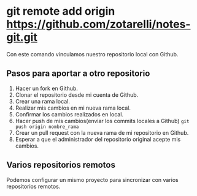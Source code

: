 # git remote add origin https://github.com/zotarelli/notes-git.git

Con este comando vinculamos nuestro repositorio local con Github.

## Pasos para aportar a otro repositorio
1. Hacer un fork en Github.
2. Clonar el repositorio desde mi cuenta de Github.
3. Crear una rama local.
4. Realizar mis cambios en mi nueva rama local.
5. Confirmar los  cambios realizados en local.
6. Hacer push de mis cambios(enviar los commits locales a Github) `git push origin nombre_rama`
7. Crear un pull request con la nueva rama de mi repositorio en Github.
8. Esperar a que el administrador del repositorio original acepte mis cambios.

## Varios repositorios remotos
Podemos configurar un mismo proyecto para sincronizar con varios repositorios remotos.
